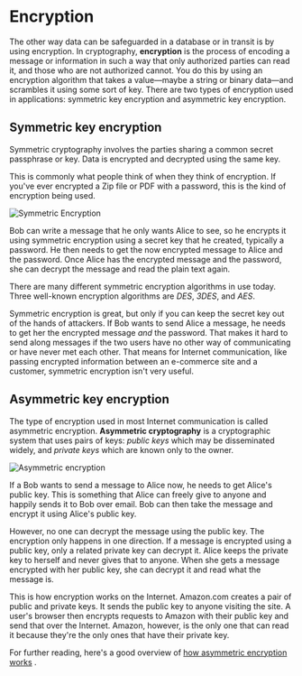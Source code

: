 # Encryption

The other way data can be safeguarded in a database or in transit is by using encryption. In cryptography, **encryption** is the process of encoding a message or information in such a way that only authorized parties can read it, and those who are not authorized cannot. You do this by using an encryption algorithm that takes a value—maybe a string or binary data—and scrambles it using some sort of key. There are two types of encryption used in applications: symmetric key encryption and asymmetric key encryption.

## Symmetric key encryption

Symmetric cryptography involves the parties sharing a common secret passphrase or key. Data is encrypted and decrypted using the same key.

This is commonly what people think of when they think of encryption. If you've ever encrypted a Zip file or PDF with a password, this is the kind of encryption being used.

![Symmetric Encryption](https://bootcamp-os-lms-prd-public.s3.us-west-2.amazonaws.com/content/a63583b97b262d2ba8e3b1f458c27577.png)

Bob can write a message that he only wants Alice to see, so he encrypts it using symmetric encryption using a secret key that he created, typically a password. He then needs to get the now encrypted message to Alice and the password. Once Alice has the encrypted message and the password, she can decrypt the message and read the plain text again.

There are many different symmetric encryption algorithms in use today. Three well-known encryption algorithms are _DES_, _3DES_, and _AES_.

Symmetric encryption is great, but only if you can keep the secret key out of the hands of attackers. If Bob wants to send Alice a message, he needs to get her the encrypted message _and_ the password. That makes it hard to send along messages if the two users have no other way of communicating or have never met each other. That means for Internet communication, like passing encrypted information between an e-commerce site and a customer, symmetric encryption isn't very useful.

## Asymmetric key encryption

The type of encryption used in most Internet communication is called asymmetric encryption. **Asymmetric cryptography** is a cryptographic system that uses pairs of keys: _public keys_ which may be disseminated widely, and _private keys_ which are known only to the owner.

![Asymmetric encryption](https://bootcamp-os-lms-prd-public.s3.us-west-2.amazonaws.com/content/d39db353dcad483eed3a885630485b9c.png)

If a Bob wants to send a message to Alice now, he needs to get Alice's public key. This is something that Alice can freely give to anyone and happily sends it to Bob over email. Bob can then take the message and encrypt it using Alice's public key.

However, no one can decrypt the message using the public key. The encryption only happens in one direction. If a message is encrypted using a public key, only a related private key can decrypt it. Alice keeps the private key to herself and never gives that to anyone. When she gets a message encrypted with her public key, she can decrypt it and read what the message is.

This is how encryption works on the Internet. Amazon.com creates a pair of public and private keys. It sends the public key to anyone visiting the site. A user's browser then encrypts requests to Amazon with their public key and send that over the Internet. Amazon, however, is the only one that can read it because they're the only ones that have their private key.

For further reading, here's a good overview of [how asymmetric encryption works](https://blog.vrypan.net/2013/08/28/public-key-cryptography-for-non-geeks/) .
